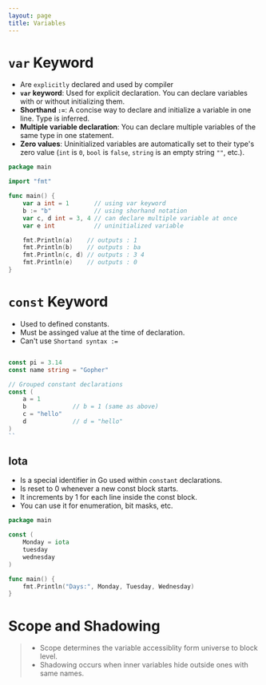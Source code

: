 ```yaml
---
layout: page
title: Variables
---
```


# `var` Keyword

- Are `explicitly` declared and used by compiler
- **`var` keyword**: Used for explicit declaration. You can declare variables with or without initializing them.
- **Shorthand `:=`**: A concise way to declare and initialize a variable in one line. Type is inferred.
- **Multiple variable declaration**: You can declare multiple variables of the same type in one statement.
- **Zero values**: Uninitialized variables are automatically set to their type's zero value (`int` is `0`, `bool` is `false`, `string` is an empty string `""`, etc.).

```go
package main

import "fmt"

func main() {
	var a int = 1       // using var keyword
	b := "b"            // using shorhand notation
	var c, d int = 3, 4 // can declare multiple variable at once
	var e int           // uninitialized variable

	fmt.Println(a)    // outputs : 1
	fmt.Println(b)    // outputs : ba
	fmt.Println(c, d) // outputs : 3 4
	fmt.Println(e)    // outputs : 0
}
```

# `const` Keyword

- Used to defined constants.
- Must be assinged value at the time of declaration.
- Can't use `Shortand syntax :=`

```go

const pi = 3.14
const name string = "Gopher"

// Grouped constant declarations
const (
    a = 1
    b             // b = 1 (same as above)
    c = "hello"
    d             // d = "hello"
)
``
```

## Iota

- Is a special identifier in Go used within `constant` declarations.
- Is reset to 0 whenever a new const block starts.
- It increments by 1 for each line inside the const block.
- You can use it for enumeration, bit masks, etc.

```go
package main

const (
    Monday = iota
    tuesday
    wednesday
)

func main() {
    fmt.Println("Days:", Monday, Tuesday, Wednesday)
}
```

# Scope and Shadowing

> - Scope determines the variable accessiblity form universe to block level.
> - Shadowing occurs when inner variables hide outside ones with same names.
